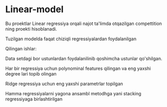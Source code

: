 # Linear-model
Bu proektlar Linear regressiya orqali najot ta'limda otqazilgan compettition ning proekti hisoblanadi.

Tuzilgan modelda faqat chiziqli regressiyalardan foydalanilgan

Qilingan ishlar:

Data setdagi bor ustunlardan foydalanilinib qoshimcha ustunlar qo'shilgan.

Har bir regressiya uchun polynominal features qilingan va eng yaxshi degree lari topib olingan

Ridge regressiya uchun eng yaxshi parametrlar topilgan

Hamma regressiyalarni yagona ansambl metodhga yani stacking regressiyaga birlashtirilgan
